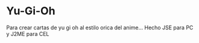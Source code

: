 # Yu-Gi-Oh
Para crear cartas de yu gi oh al estilo orica del anime... Hecho JSE para PC y J2ME para CEL
